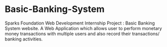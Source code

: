 # Basic-Banking-System
Sparks Foundation Web Development Internship Project : Basic Banking System website. A Web Application which allows user to perform monetary money transactions with multiple users and also record their transactions/ banking activities.
